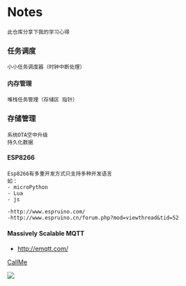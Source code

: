 # Notes
```
此仓库分享下我的学习心得
```



### 任务调度
```
小小任务调度器（时钟中断处理）
```
#### 内存管理
```
堆栈任务管理（存储区 指针）
```
### 存储管理
```
系统OTA空中升级
持久化数据
```
#### ESP8266  
```
Esp8266有多重开发方式只支持多种开发语言
如：
- microPython
- Lua
- js
```

	-http://www.espruino.com/
	-http://www.espruino.cn/forum.php?mod=viewthread&tid=52

		
####  Massively Scalable MQTT
- http://emqtt.com/


[CallMe](http://www.baidu.com?帅哥) 




![](http://upload-images.jianshu.io/upload_images/259-0ad0d0bfc1c608b6.jpg?imageMogr2/auto-orient/strip%7CimageView2/2/w/1240)

